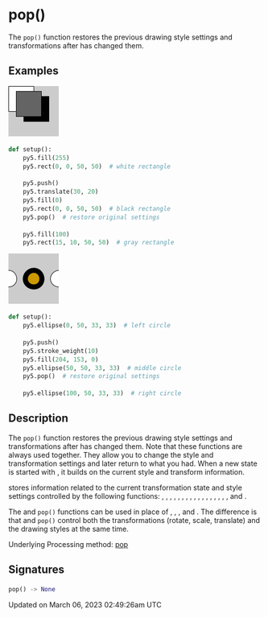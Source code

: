 # pop()

The `pop()` function restores the previous drawing style settings and transformations after [](sketch_push) has changed them.

## Examples

<div class="example-table">

<div class="example-row"><div class="example-cell-image">

![example picture for pop()](/images/reference/Sketch_pop_0.png)

</div><div class="example-cell-code">

```python
def setup():
    py5.fill(255)
    py5.rect(0, 0, 50, 50)  # white rectangle
    
    py5.push()
    py5.translate(30, 20)
    py5.fill(0)
    py5.rect(0, 0, 50, 50)  # black rectangle
    py5.pop()  # restore original settings
    
    py5.fill(100)
    py5.rect(15, 10, 50, 50)  # gray rectangle
```

</div></div>

<div class="example-row"><div class="example-cell-image">

![example picture for pop()](/images/reference/Sketch_pop_1.png)

</div><div class="example-cell-code">

```python
def setup():
    py5.ellipse(0, 50, 33, 33)  # left circle
    
    py5.push()
    py5.stroke_weight(10)
    py5.fill(204, 153, 0)
    py5.ellipse(50, 50, 33, 33)  # middle circle
    py5.pop()  # restore original settings
    
    py5.ellipse(100, 50, 33, 33)  # right circle
```

</div></div>

</div>

## Description

The `pop()` function restores the previous drawing style settings and transformations after [](sketch_push) has changed them. Note that these functions are always used together. They allow you to change the style and transformation settings and later return to what you had. When a new state is started with [](sketch_push), it builds on the current style and transform information.

[](sketch_push) stores information related to the current transformation state and style settings controlled by the following functions: [](sketch_rotate), [](sketch_translate), [](sketch_scale), [](sketch_fill), [](sketch_stroke), [](sketch_tint), [](sketch_stroke_weight), [](sketch_stroke_cap), [](sketch_stroke_join), [](sketch_image_mode), [](sketch_rect_mode), [](sketch_ellipse_mode), [](sketch_color_mode), [](sketch_text_align), [](sketch_text_font), [](sketch_text_mode), [](sketch_text_size), and [](sketch_text_leading).

The [](sketch_push) and `pop()` functions can be used in place of [](sketch_push_matrix), [](sketch_pop_matrix), [](sketch_push_style), and [](sketch_pop_style). The difference is that [](sketch_push) and `pop()` control both the transformations (rotate, scale, translate) and the drawing styles at the same time.

Underlying Processing method: [pop](https://processing.org/reference/pop_.html)

## Signatures

```python
pop() -> None
```

Updated on March 06, 2023 02:49:26am UTC
